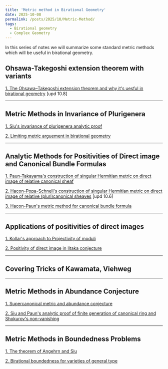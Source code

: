 ```yaml
---
title: 'Metric method in Birational Geometry'
date: 2025-10-08
permalink: /posts/2025/10/Metric-Method/
tags:
  - Birational geometry
  - Complex Geometry
---
```


In this series of notes we will summarize some standard metric methods which will be useful in birational geometry.


## Ohsawa-Takegoshi extension theorem with variants

[1. The Ohsawa–Takegoshi extension theorem and why it's uesful in birational geometry](https://yilimath.github.io/files/Birational/MetricMethod/OTExtension.pdf) [upd 10.8]



---
## Metric Methods in Invariance of Plurigenera

[1. Siu's invariance of plurigenera analytic proof](https://yilimath.github.io/files/Birational/MetricMethod/InvarPluri.pdf)

[2. Limiting metric arguement in birational geometry]()


---
## Analytic Methods for Positivities of Direct image and Canonical Bundle Formulas

[1. Paun-Takayama's construction of singular Hermitian metric on direct image of relative canonical sheaf]()

[2. Hacon-Popa-Schnell's construction of singular Hermitian metric on direct image of relative (pluri)canonical sheaves](https://yilimath.github.io/files/Birational/MetricMethod/HPSIitaka.pdf) [upd 10.6]

[3. Hacon-Paun's metric method for canonical bundle formula]()


---
## Applications of positivities of direct images

[1. Kollar's approach to Projectivity of moduli]()

[2. Positivity of direct image in Iitaka conjecture]()


---
## Covering Tricks of Kawamata, Viehweg




---
## Metric Methods in Abundance Conjecture

[1. Supercanonical metric and abundance conjecture]()

[2. Siu and Paun's analytic proof of finite generation of canonical ring and Shokurov's non-vanishing]()


---
## Metric Methods in Boundedness Problems

[1. The theorem of Angehrn and Siu]()

[2. Birational boundedness for varieties of general type]()


